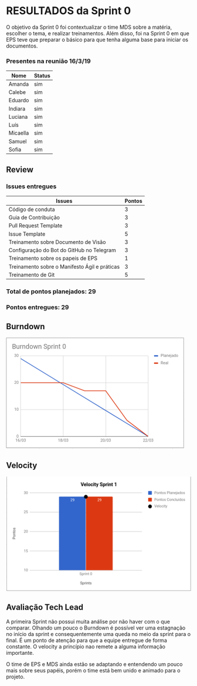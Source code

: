 # RESULTADOS da Sprint 0

O objetivo da Sprint 0 foi contextualizar o time MDS sobre a matéria, escolher o tema, e realizar treinamentos. Além disso, foi na Sprint 0 em que EPS teve que preparar o básico para que tenha alguma base para iniciar os documentos.


### Presentes na reunião 16/3/19

| Nome | Status |
| --------- | -------- |
| Amanda | sim |
| Calebe | sim |
| Eduardo | sim |
| Indiara | sim |
| Luciana | sim |
| Luís | sim |
| Micaella | sim |
| Samuel | sim |
| Sofia | sim |


## Review

### Issues entregues

| Issues | Pontos |
| --------- | -------- |
| Código de conduta | 3 |
| Guia de Contribuição  | 3 |
| Pull Request Template | 3 |
| Issue Template | 5 |
| Treinamento sobre Documento de Visão | 3 |
| Configuração do Bot do GitHub no Telegram | 3 |
| Treinamento sobre os papeis de EPS | 1 |
| Treinamento sobre o Manifesto Ágil e práticas | 3 |
| Treinamento de Git | 5 |


### Total de pontos planejados: 29

### Pontos entregues: 29



## Burndown


![Burndown Sprint 1](../../assets/imgs/burndown/Burndown-Sprint0.png)


## Velocity


![Velocity Sprint 1](../../assets/imgs/velocity/Velocity-Sprint0.png)


## Avaliação Tech Lead


<p>A primeira Sprint não possui muita análise por não haver com o que comparar. Olhando um pouco o Burndown é possível ver uma estagnação no início da sprint e consequentemente uma queda no meio da sprint para o final. É um ponto de atenção para que a equipe entregue de forma constante. O velocity a princípio nao remete a alguma informação importante. </p>
<p>O time de EPS e MDS ainda estão se adaptando e entendendo um pouco mais sobre seus papéis, porém o time está bem unido e animado para o projeto.</p>